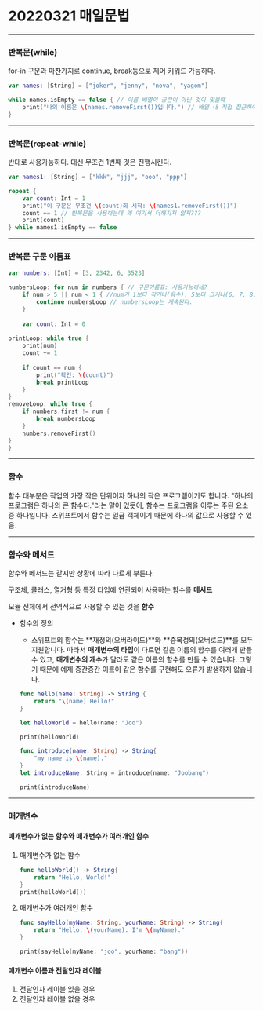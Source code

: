 # 20220321 매일문법

------

### 반복문(while)

for-in 구문과 마찬가지로 continue, break등으로 제어 키워드 가능하다.

```swift
var names: [String] = ["joker", "jenny", "nova", "yagom"]

while names.isEmpty == false { // 이름 배열이 공란이 아닌 것이 맞을때
    print("나의 이름은 \(names.removeFirst())입니다.") // 배열 내 직접 접근하여 하나씩 지워가며 그 값을 표시
}
```

------

### 반복문(repeat-while)

반대로 사용가능하다. 대신 무조건 1번째 것은 진행시킨다.

```swift
var names1: [String] = ["kkk", "jjj", "ooo", "ppp"]

repeat {
    var count: Int = 1
    print("이 구문은 무조건 \(count)회 시작: \(names1.removeFirst())")
    count += 1 // 반복문을 사용하는데 왜 여기서 더해지지 않지???
    print(count)
} while names1.isEmpty == false

```

------

### 반복문 구문 이름표

```swift
var numbers: [Int] = [3, 2342, 6, 3523]

numbersLoop: for num in numbers { // 구문이름표: 사용가능하네?
    if num > 5 || num < 1 { //num가 1보다 작거나(음수), 5보다 크거나(6, 7, 8, 9...)
        continue numbersLoop // numbersLoop는 계속된다.
    }
    
    var count: Int = 0
    
printLoop: while true {
    print(num)
    count += 1
    
    if count == num {
        print("확인: \(count)")
        break printLoop
    }
}
removeLoop: while true {
    if numbers.first != num {
        break numbersLoop
    }
    numbers.removeFirst()
}
}
```

------

### 함수

함수 대부분은 작업의 가장 작은 단위이자 하나의 작은 프로그램이기도 합니다. "하나의 프로그램은 하나의 큰 함수다."라는 말이 있듯이, 함수는 프로그램을 이루는 주된 요소 중 하나입니다. 스위프트에서 함수는 일급 객체이기 때문에 하나의 값으로 사용할 수 있음.

------

### 함수와 메서드

함수와 메서드는 같지만 상황에 따라 다르게 부른다. 

구조체, 클래스, 열거형 등 특정 타입에 연관되어 사용하는 함수를 **메서드**

모듈 전체에서 전역적으로 사용할 수 있는 것을 **함수**

- 함수의 정의

  - 스위프트의 함수는 **재정의(오버라이드)**와 **중복정의(오버로드)**를 모두 지원합니다. 따라서 **매개변수의 타입**이 다르면 같은 이름의 함수를 여러개 만들 수 있고, **매개변수의 개수**가 달라도 같은 이름의 함수를 만들 수 있습니다. 그렇기 때문에 예제 중간중간 이름이 같은 함수를 구현해도 오류가 발생하지 않습니다.

  ```swift
  func hello(name: String) -> String {
      return "\(name) Hello!"
  }
  
  let helloWorld = hello(name: "Joo")
  
  print(helloWorld)
  
  func introduce(name: String) -> String{
      "my name is \(name)."
  }
  let introduceName: String = introduce(name: "Joobang")
  
  print(introduceName)
  
  ```

  

------

### 매개변수

#### 매개변수가 없는 함수와 매개변수가 여러개인 함수

1. 매개변수가 없는 함수

   ```swift
   func helloWorld() -> String{
       return "Hello, World!"
   }
   print(helloWorld())
   ```

2. 매개변수가 여러개인 함수

   ```swift
   func sayHello(myName: String, yourName: String) -> String{
       return "Hello. \(yourName). I'm \(myName)."
   }
   
   print(sayHello(myName: "joo", yourName: "bang"))
   ```

#### 매개변수 이름과 전달인자 레이블

1. 전달인자 레이블 있을 경우
2. 전달인자 레이블 없을 경우